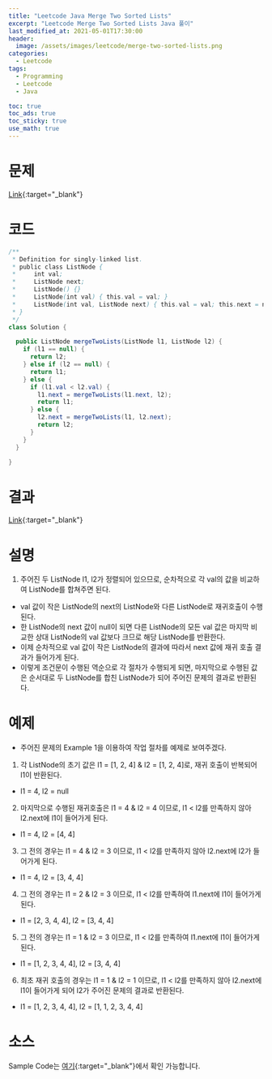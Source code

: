```yaml
---
title: "Leetcode Java Merge Two Sorted Lists"
excerpt: "Leetcode Merge Two Sorted Lists Java 풀이"
last_modified_at: 2021-05-01T17:30:00
header:
  image: /assets/images/leetcode/merge-two-sorted-lists.png
categories:
  - Leetcode
tags:
  - Programming
  - Leetcode
  - Java

toc: true
toc_ads: true
toc_sticky: true
use_math: true
---
```

# 문제
[Link](https://leetcode.com/problems/merge-two-sorted-lists/){:target="_blank"}

# 코드
```java
/**
 * Definition for singly-linked list.
 * public class ListNode {
 *     int val;
 *     ListNode next;
 *     ListNode() {}
 *     ListNode(int val) { this.val = val; }
 *     ListNode(int val, ListNode next) { this.val = val; this.next = next; }
 * }
 */
class Solution {

  public ListNode mergeTwoLists(ListNode l1, ListNode l2) {
    if (l1 == null) {
      return l2;
    } else if (l2 == null) {
      return l1;
    } else {
      if (l1.val < l2.val) {
        l1.next = mergeTwoLists(l1.next, l2);
        return l1;
      } else {
        l2.next = mergeTwoLists(l1, l2.next);
        return l2;
      }
    }
  }

}
```

# 결과
[Link](https://leetcode.com/submissions/detail/487337839/){:target="_blank"}

# 설명
1. 주어진 두 ListNode l1, l2가 정렬되어 있으므로, 순차적으로 각 val의 값을 비교하여 ListNode를 합쳐주면 된다.
- val 값이 작은 ListNode의 next의 ListNode와 다른 ListNode로 재귀호출이 수행된다.
- 한 ListNode의 next 값이 null이 되면 다른 ListNode의 모든 val 값은 마지막 비교한 상대 ListNode의 val 값보다 크므로 해당 ListNode를 반환한다.
- 이제 순차적으로 val 값이 작은 ListNode의 결과에 따라서 next 값에 재귀 호출 결과가 들어가게 된다.
- 이렇게 조건문이 수행된 역순으로 각 절차가 수행되게 되면, 마지막으로 수행된 값은 순서대로 두 ListNode를 합친 ListNode가 되어 주어진 문제의 결과로 반환된다.

# 예제
- 주어진 문제의 Example 1을 이용하여 작업 절차를 예제로 보여주겠다.

1. 각 ListNode의 초기 값은 l1 = [1, 2, 4] & l2 = [1, 2, 4]로, 재귀 호출이 반복되어 l1이 반환된다.
- l1 = 4, l2 = null
2. 마지막으로 수행된 재귀호출은 l1 = 4 & l2 = 4 이므로, l1 < l2를 만족하지 않아 l2.next에 l1이 들어가게 된다.
- l1 = 4, l2 = [4, 4]
3. 그 전의 경우는 l1 = 4 & l2 = 3 이므로, l1 < l2를 만족하지 않아 l2.next에 l2가 들어가게 된다.
- l1 = 4, l2 = [3, 4, 4]
4. 그 전의 경우는 l1 = 2 & l2 = 3 이므로, l1 < l2를 만족하여 l1.next에 l1이 들어가게 된다.
- l1 = [2, 3, 4, 4], l2 = [3, 4, 4]
5. 그 전의 경우는 l1 = 1 & l2 = 3 이므로, l1 < l2를 만족하여 l1.next에 l1이 들어가게 된다.
- l1 = [1, 2, 3, 4, 4], l2 = [3, 4, 4]
6. 최초 재귀 호출의 경우는 l1 = 1 & l2 = 1 이므로, l1 < l2를 만족하지 않아 l2.next에 l1이 들어가게 되어 l2가 주어진 문제의 결과로 반환된다.
- l1 = [1, 2, 3, 4, 4], l2 = [1, 1, 2, 3, 4, 4]

# 소스
Sample Code는 [여기](https://github.com/GracefulSoul/leetcode/blob/master/src/main/java/gracefulsoul/problems/MergeTwoSortedLists.java){:target="_blank"}에서 확인 가능합니다.